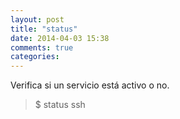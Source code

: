 ```yaml
---
layout: post
title: "status"
date: 2014-04-03 15:38
comments: true
categories: 
---
```

Verifica si un servicio está activo o no.

>$ status ssh

